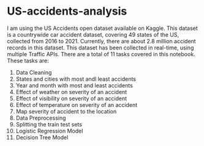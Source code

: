 # US-accidents-analysis
I am using the US Accidents open dataset available on Kaggle. This dataset is a countrywide car accident dataset, covering 49 states of the US, collected from 2016 to 2021. Currently, there are about 2.8 million accident records in this dataset. This dataset has been collected in real-time, using multiple Traffic APIs. 
There are a total of 11 tasks covered in this notebook. These tasks are:
1.  Data Cleaning
2.  States and cities with most andl least accidents
3.  Year and month with most and least accidents
4.  Effect of weather on severity of an accident
5.  Effect of visibility on severity of an accident
6.  Effect of temperature on severity of an accident
7.  Map severity of accident to the location
8.  Data Preprocessing
9.  Splitting the train test sets
10. Logistic Regression Model
11. Decision Tree Model
